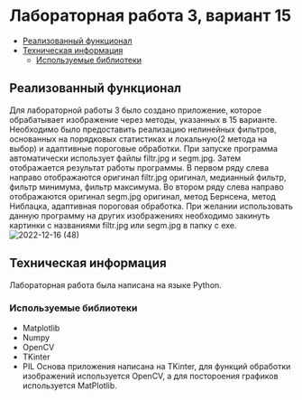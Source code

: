 # Лабораторная работа 3, вариант 15

- [Реализованный функционал](#реализованный-функционал)
- [Техническая информация](#техническая-информация)
  - [Используемые библиотеки](#используемые-библиотеки)

## Реализованный функционал 
Для лабораторной работы 3 было создано приложение, которое обрабатывает изображение через методы, указанных в 15 варианте. Необходимо было предоставить реализацию нелинейных фильтров, основанных на порядковых статистиках и локальную(2 метода на выбор) и адаптивные пороговые обработки.
При запуске программа автоматически использует файлы filtr.jpg и segm.jpg.
Затем отображается результат работы программы.
В первом ряду слева направо отображаются оригинал filtr.jpg оригинал, медианный фильтр, фильтр минимума, фильтр максимума. 
Во втором ряду слева направо отображаются оригинал segm.jpg оригинал, метод Бернсена, метод Ниблацка, адаптивная пороговая обработка.
При желании использовать данную программу на других изображениях необходимо закинуть картинки с названиями filtr.jpg или segm.jpg 
в папку с exe.
![2022-12-16 (48)](https://user-images.githubusercontent.com/96499616/208186489-859fbd12-f51c-497f-92e4-d4dfcf01d1eb.png)
## Техническая информация
Лабораторная работа была написана на языке Python. 
### Используемые библиотеки
- Matplotlib
- Numpy
- OpenCV
- TKinter
- PIL
Основа приложения написана на TKinter, для функций обработки изображений используется OpenCV, а для постороения
графиков используется MatPlotlib.

